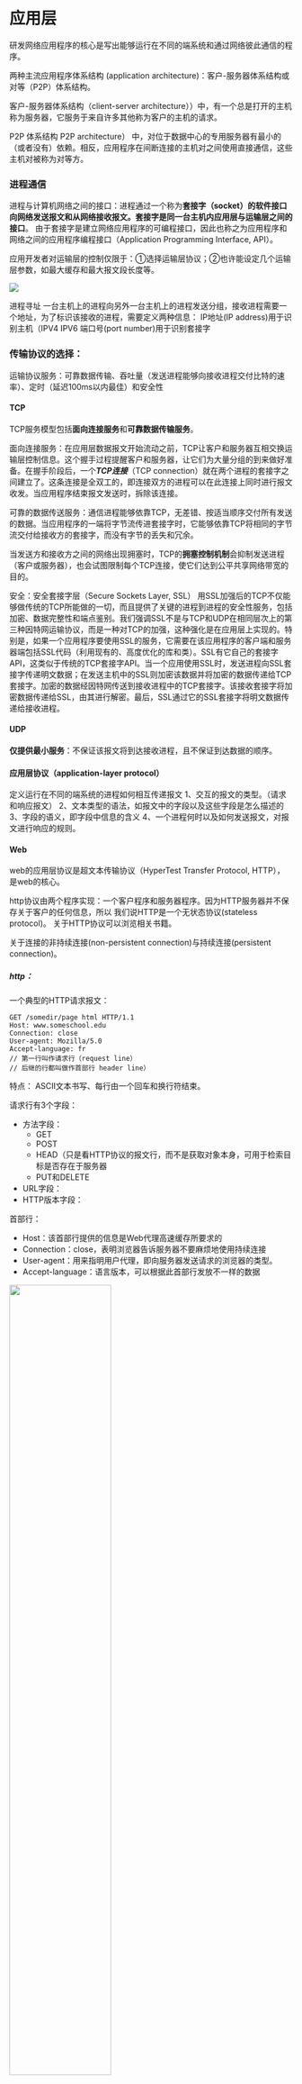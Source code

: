 # 应用层

研发网络应用程序的核心是写出能够运行在不同的端系统和通过网络彼此通信的程序。

两种主流应用程序体系结构 (application architecture)：客户-服务器体系结构或对等（P2P）体系结构。

客户-服务器体系结构（client-server architecture））中，有一个总是打开的主机称为服务器，它服务于来自许多其他称为客户的主机的请求。

 P2P 体系结构 P2P architecture） 中，对位于数据中心的专用服务器有最小的（或者没有）依赖。相反，应用程序在间断连接的主机对之间使用直接通信，这些主机对被称为对等方。


### 进程通信

进程与计算机网络之间的接口：进程通过一个称为**套接字（socket）**的软件接口向网络发送报文和从网络接收报文。套接字是同一台主机内**应用层与运输层之间的接口**。
由于套接字是建立网络应用程序的可编程接口，因此也称之为应用程序和网络之间的应用程序编程接口（Application Programming Interface, API）。

应用开发者对运输层的控制仅限于：①选择运输层协议；②也许能设定几个运输层参数，如最大缓存和最大报文段长度等。

![](/计算机网络-自顶向下方法第七版/image/应用进程、套接字和下面的运输层协议.png)

进程寻址
一台主机上的进程向另外一台主机上的进程发送分组，接收进程需要一个地址，为了标识该接收的进程，需要定义两种信息：
IP地址(IP address)用于识别主机（IPV4 IPV6
端口号(port number)用于识别套接字


### 传输协议的选择：
运输协议服务：可靠数据传输、吞吐量（发送进程能够向接收进程交付比特的速率）、定时（延迟100ms以内最佳）和安全性

#### TCP
TCP服务模型包括**面向连接服务**和**可靠数据传输服务**。

面向连接服务：在应用层数据报文开始流动之前，TCP让客户和服务器互相交换运输层控制信息。这个握手过程提醒客户和服务器，让它们为大量分组的到来做好准备。在握手阶段后，一个***TCP连接***（TCP connection）就在两个进程的套接字之间建立了。这条连接是全双工的，即连接双方的进程可以在此连接上同时进行报文收发。当应用程序结束报文发送时，拆除该连接。

可靠的数据传送服务：通信进程能够依靠TCP，无差错、按适当顺序交付所有发送的数据。当应用程序的一端将字节流传进套接字时，它能够依靠TCP将相同的字节流交付给接收方的套接字，而没有字节的丢失和冗余。

当发送方和接收方之间的网络出现拥塞时，TCP的**拥塞控制机制**会抑制发送进程（客户或服务器），也会试图限制每个TCP连接，使它们达到公平共享网络带宽的目的。

安全：安全套接字层（Secure Sockets Layer, SSL） 用SSL加强后的TCP不仅能够做传统的TCP所能做的一切，而且提供了关键的进程到进程的安全性服务，包括加密、数据完整性和端点鉴别。我们强调SSL不是与TCP和UDP在相同层次上的第三种因特网运输协议，而是一种对TCP的加强，这种强化是在应用层上实现的。特别是，如果一个应用程序要使用SSL的服务，它需要在该应用程序的客户端和服务器端包括SSL代码（利用现有的、高度优化的库和类）。SSL有它自己的套接字API，这类似于传统的TCP套接字API。当一个应用使用SSL时，发送进程向SSL套接字传递明文数据；在发送主机中的SSL则加密该数据并将加密的数据传递给TCP套接字。加密的数据经因特网传送到接收进程中的TCP套接字。该接收套接字将加密数据传递给SSL，由其进行解密。最后，SSL通过它的SSL套接字将明文数据传递给接收进程。

#### UDP
**仅提供最小服务**：不保证该报文将到达接收进程，且不保证到达数据的顺序。


#### 应用层协议（application-layer protocol）
定义运行在不同的端系统的进程如何相互传递报文
1、交互的报文的类型。（请求和响应报文）
2、文本类型的语法，如报文中的字段以及这些字段是怎么描述的
3、字段的语义，即字段中信息的含义
4、一个进程何时以及如何发送报文，对报文进行响应的规则。

#### Web
web的应用层协议是超文本传输协议（HyperTest Transfer Protocol, HTTP），是web的核心。

http协议由两个程序实现：一个客户程序和服务器程序。因为HTTP服务器并不保存关于客户的任何信息，所以
我们说HTTP是一个无状态协议(stateless protocol)。
关于HTTP协议可以浏览相关书籍。

关于连接的非持续连接(non-persistent connection)与持续连接(persistent connection)。

##### http：
一个典型的HTTP请求报文：
```
GET /somedir/page html HTTP/1.1           
Host: www.someschool.edu                  
Connection: close
User-agent: Mozilla/5.0
Accept-language: fr
// 第一行叫作请求行（request line）
// 后继的行都叫做作首部行 header line）
```
特点：
ASCII文本书写、每行由一个回车和换行符结束。

请求行有3个字段：
- 方法字段：
    - GET
    - POST
    - HEAD（只是看HTTP协议的报文行，而不是获取对象本身，可用于检索目标是否存在于服务器
    - PUT和DELETE
- URL字段：
- HTTP版本字段：

首部行：
- Host：该首部行提供的信息是Web代理高速缓存所要求的
- Connection：close，表明浏览器告诉服务器不要麻烦地使用持续连接
- User-agent：用来指明用户代理，即向服务器发送请求的浏览器的类型。
- Accept-language：语言版本，可以根据此首部行发放不一样的数据


<img title="" src="../计算机网络-自顶向下方法第七版/image/一个HTTP请求报文的通用格式.png" width="60%">

一个典型的HTTP响应报文：
```
HTTP/1.1 200 OK
Connection: close
Date: Tue, 18 Aug 2015 15:44:04 GMT
Server: Apache/2.2.3 (CentOS)
Last-Modified: Tuer 18 Aug 2015 15:11:03 GMT
Content-Length: 6821
Content-Type: text/html
(data data data data data •••)
// 有三个部分：一个初始状态行（status line）， 6个首部行 headerline），
// 然后是实体体（entity body）
```

状态行有3个字段：
- 协议版本字段
- 状态码
    - 200 0K 请求成功，信息在返回的响应报文中。
    - 301 Moved Permanently 请求的对象已经被永久转移了，新的URL定义在响应报
    文的Location:首部行中。客户软件将自动获取新的URL
    - 400 Bad Request: 一个通用差错代码，指示该请求不能被服务器理解。
    - 404 Not Found:被请求的文档不在服务器上。
    - 505 HTTP Version Not Supported:服务器不支持请求报文使用的HTTP协议版本。

- 相应状态信息

首部行：
- Date：首部行指示服务器产生并发送该响应报文的日期和时间，是服务器从它的文件系统中检索到该对象，将该对象插入响应报文，并发送该响应报文的时间
- Server：首部行指示该报文是由一台Apache Web服务器产生的，类似于HTTP请求报文中的User-agent:首部行。
- Last-Modified：首部行指示了对象创建或者最后修改的日期和时间。此行对既可能在本地客户也可能在网络缓存服务器（代理服务器）上的对象缓存来说非常重要
- Content-Length：首部行指示了被发送对象中的字节数
- Content-Type：首部行指示了实体体中的对象是HTML文本


#### 用户和服务器的交互：cookie
由于HTTP服务器是无状态的，然而一个Web站点通常希望能够识别用户，将内容与用户身份联系起来，因此使用了cookie。cookie允许站点对用户进行跟踪。

cookie技术有4个组件：
1. 在http的响应报文中的一个cookie首部行
2. 在http请求报文中的一个cookie首部行
3. 在用户端系统中保留一个cookie文件，可通过用户的浏览器进行管理
4. 位于web站点的一个后端数据库

cookie的工作过程：


用户通过浏览器访问服务器，当请求报文到达该服务器时，该Web站点将产生一个唯一识别码，并以此作为索引在它的后端数据库中产生一个表项。接下来服务器用一个包含Set-cookie首部的HTTP响应报文对用户的浏览器进行响应，其中Set-cookie 首部含有该**识别码**。例如，该首部行可能是
```
Set-cookie: 1678
```
当用户的浏览器收到了该HTTP响应报文时，它会看到该Set-cookie这个首部。浏览器会在它管理的特定cookie文件中添加一行。该行包含服务器的主机名和在Set-cookie:首部中的识别码。
当用户再次访问该服务器时，每次请求一个web页面，浏览器会查询cookie文件，并且抽取之前设置的**识别码**，并且放入到请求报文的cookie首部行中。
```
cookie: 1678
```
因此，cookie可以用于标识一个用户。（谷歌的计划使用FLoC技术代替第三方cookie


#### Web缓存
Web缓存器（ Web cache）也叫代理服务器（proxy server），能够代表初始Web服务器来满足HTTP请求的网络实体。Web缓存器有自己的磁盘存储空间，并在存储空间中保存最近请求过的对象的副本。可以配置用户的浏览器，使得用户的所有HTTP请求首先指向Web缓存器。一旦某浏览器被配置，每个对某对象的浏览器请求首先被定向到该Web缓存器。
 
1. 浏览器创建一个到Web缓存器的TCP连接，并向Web缓存器中的对象发送一个HTTP请求。
2. Web缓存器进行检查，看看本地是否存储了该对象副本。如果有，Web缓存器就向客户浏览器用HTTP响应报文返回该对象。
3. 如果Web缓存器中没有该对象，它就打开一个与该对象的初始服务器的TCP连接。Web缓存器则在这个缓存器到服务器的TCP连接上发送一个对该对象的HTTP请求。在收到该请求后，初始服务器向该Web缓存器发送具有该对象的HTTP响应。
4. 当Web缓存器接收到该对象时，它在本地存储空间存储一份副本，并向客户的浏览器用HTTP响应报文发送该副本（通过现有的客户浏览器和Web缓存器之间的TCP连接）。值得注意的是Web缓存器既是服务器又是客户。当它接收浏览器的请求并发回响应时，它是一个服务器。当它向初始服务器发出请求并接收响应时，它是一个客户。

因特网上部署Web缓存器的优点：
1. Web缓存器可以大大减少对客户请求的响应时间，特别是当客户与初始服务器之间的瓶颈带宽远低于客户与Web缓存器之间的瓶颈带宽时更是如此。如果在客户与Web缓存器之间有一个高速连接（情况常常如此），并且如果用户所请求的对象在Web缓存器上，则Web缓存器可以迅速将该对象交付给用户。
2. Web缓存器能够大大减少一个机构的接入量 链路到因特网的通信量。通过减少通信量，该机构（如一家公司或者一所大学）就不必急于增加带宽，因此降低了费用。

通过使用**内容分发网络（Content Distribution Network, CDN）** ， Web缓存器正在因特网中发挥着越来越重要的作用。CDN公司在因特网上安装了许多地理上分散的缓存器，因而使大量流量实现了本地化。有多个共享的CDN （例如Akamai和Limelight）和专用的CDN（例如谷歌和Netflix）


#### DNS：因特网的目录服务
人们喜欢便于记忆的主机名标识方式，而路由器则喜欢定长的、有着层次结构的IP地址。
因此需要一种使主机名到IP地址转换的目录服务，也就是域名系统（Domain Name System, DNS）。

DNS是：①一个由分层的DNS服务器（DNS server）实现的分布式数据库；②一个使得主机能够查询分布式数据库的应用层协议。

根DNS服务器 -> 顶级域(DNS)服务器(Top level Domain) -> 权威DNS服务器

DNS通常被其他应用层协议所使用，HTTP，SMTP，FTP。

DNS别的业务：
 - 主机别名（host aliasing）：有着复杂主机名的主机能拥有一个或者多个别名。应用程序可以调用DNS来获得主机别名对应的规范主机名以及主机的IP地址。
的IP地址
 - 邮件服务器别名（mail server aliasing）：电子邮件应用程序可以调用DNS，对提供的主机名别名进行解析，以获得该主机的规范主机名及其IP地址。
 - 负载分配（load distribution）：DNS也用于在冗余的服务器（如冗余的Web服务器等）之间进行负载分配。繁忙的站点（如cnn. com）被冗余分布在多台服务器上，每台服务器均运行在不同的端系统上，每个都有着不同的IP地址。由于这些冗余的Web服务器，一个IP地址集合因此与同一个规范主机名相联系。DNS数据库中存储着这些IP地址集合。当客户对映射到某地址集合的名字发出一个DNS请求时，该服务器用IP地址的整个集合进行响应，但在每个回答中循环这些地址次序。因为客户通常总是向IP地址排在最前面的服务器发送HTTP请求报文，所以DNS就在所有这些冗余的Web服务器之间循环分配了负载。

DNS工作机理：
有3种类型的DNS服务器：
 1. 根DNS服务器：
    由13个不同的组织管理400多个根名字服务器
 2. 顶级域(Top Level Domain， TLD) DNS服务器：对于每个顶级域(如com、org、net、edu和gov)和所有国家的顶级域(如uk、fr、ca和jp)，都有TLD服务器(或服务器集群)。
 3. 权威DNS服务器：在因特网上具有公共可访问主机（如Web服务器和邮件服务器）的每个组织机构必须提供公共可访问的DNS记录，这些记录将这些主机的名字映射为IP地址。

为了理解这3种类型的DNS服务器交互的方式，假定一个DNS客户要决定主机名www.amazon.com的IP地址。粗略说来，将发生下列事件。客户首先与根服务器之一联系，它将返回顶级域名com的TLD服务器的IP地址。该客户则与这些TLD服务器之一联系，它将为amazon.com返回权威服务器的IP地址。最后该客户与amazon.com权威服务器之一联系，它为主机名www.amazon.com返回其IP地址。
![](/计算机网络-自顶向下方法第七版/image/各种DNS服务器的交互.png)

严格说来，本地DNS服务器（local DNS server）并不属于该服务器的层次结构，但它对DNS层次结构至关重要。每个ISP（如一个居民区的1SP或一个机构的ISP）都有一台本地DNS服务器（也叫默认名字服务器）。当主机与某个ISP连接时，该ISP提供一台主机的IP地址，该主机具有一台或多台其本地DNS服务器的IP地址（通常通过DHCP）。通过访问Windows或UNIX的网络状态窗口，用户能够容易地确定他的本地DNS服务器的IP地址。主机的本地DNS服务器通常“邻近”本主机。对某机构ISP而言，本地DNS服务器可能就与主机在同一个局域网中；对于某居民区ISP来说，本地DNS服务器通常与主机相隔不超过几台路由器。当主机发岀DNS请求时，该请求被发往本地DNS服务器，它起着代理的作用，并将该请求转发到DNS服务器层次结构中。


###  P2P文件分发
P2P应用
Web、电子邮件、DNS都是采用客户－服务器体系结构，极大地依赖总是打开的基础设施服务器。

而实用P2P体系结构，对总是打开的基础设施服务器有最小（或者没有）依赖。
成对的间歇链接的主机（称为对等方）彼此直接通信。这些对等方不为服务商所拥有，而是受用户控制的桌面计算机或笔记本电脑。

P2P文件分发中，每个对等方能够重新分发它所拥有的该文件的任何部分，从而在分发过程中协助该服务器。
分发时间：N个对等方得到该文件副本所需要的时间，P2P分发时间取决于每个对等方如何向其他对等方分发该文件的各部分。

BitTorrent(一种用于文件分发的流行P2P协议):
术语：参与一个特定文件分发的所有对等方的集合被称为一个洪流（torrent）。每个洪流具有一个基础设置，称为追踪器（tracker）一个对等方加入到某个洪流的时候，它会向追踪器注册自己，且会周期性的通知追踪器它仍然存在于该洪流中。
洪流中的对等方彼此的下载等长度的文件块（chunk），典型的块长长度为256KB。随着时间的流逝，对等方积累越来越多的块，当它下载块的同时，同时也为其他的对等方上载了多个块，下载完整文件副本后，可离开洪流。
最稀缺优先（rarest first）技术：（对等方针对没有的块，在邻近的对等方中（邻居中副本数量最稀缺的块），并且会首先请求那些最稀缺的块）。该技术的目标是（大致地）均衡每个块在洪流中的副本数量。

### CDN
当用户主机中的一个浏览器指令检索一个特定的视频（由URL标识）时，CDN必须截获该请求，以便能够：①确定此时适合用于该客户的CDN服务器集群；②将客户的请求重定向到该集群的某台服务器。




